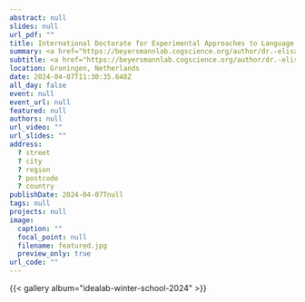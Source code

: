 ```yaml
---
abstract: null
slides: null
url_pdf: ""
title: International Doctorate for Experimental Approaches to Language And Brain (IDEALAB) Winter School
summary: <a href="https://beyersmannlab.cogscience.org/author/dr.-elisabeth-lisi-beyersmann/" target="_blank">Dr. Lisi Beyersmann</a> attended the <a href="https://phd-idealab.com/" target="_blank">IDEALAB</a> winter school in Groningen, Netherlands, with Assistant Professor Srdjan Popov, Assistant Professor Sebastiaan Mathot, and Dr. Christos Salis (7 April 2024).
subtitle: <a href="https://beyersmannlab.cogscience.org/author/dr.-elisabeth-lisi-beyersmann/" target="_blank">Dr. Lisi Beyersmann</a> attended the <a href="https://phd-idealab.com/" target="_blank">IDEALAB</a> winter school in Groningen, Netherlands, with Assistant Professor Srdjan Popov, Assistant Professor Sebastiaan Mathot, and Dr. Christos Salis (7 April 2024).
location: Groningen, Netherlands
date: 2024-04-07T11:30:35.648Z
all_day: false
event: null
event_url: null
featured: null
authors: null
url_video: ""
url_slides: ""
address:
  ? street
  ? city
  ? region
  ? postcode
  ? country
publishDate: 2024-04-07Tnull
tags: null
projects: null
image:
  caption: ""
  focal_point: null
  filename: featured.jpg
  preview_only: true
url_code: ""
---
```


{{< gallery album="idealab-winter-school-2024" >}}

